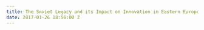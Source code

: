 ```yaml
---
title: The Soviet Legacy and its Impact on Innovation in Eastern Europe
date: 2017-01-26 18:56:00 Z
---
```


